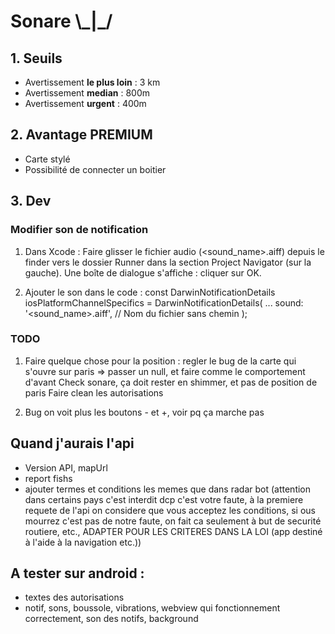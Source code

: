 # Sonare \\\_|\_/

## 1. Seuils

- Avertissement **le plus loin** : 3 km
- Avertissement **median** : 800m
- Avertissement **urgent** : 400m

## 2. Avantage PREMIUM

- Carte stylé
- Possibilité de connecter un boitier

## 3. Dev

### Modifier son de notification

1. Dans Xcode :
Faire glisser le fichier audio (<sound_name>.aiff) depuis le finder vers le dossier Runner dans la section Project Navigator (sur la gauche).
Une boîte de dialogue s'affiche : cliquer sur OK.

2. Ajouter le son dans le code :
const DarwinNotificationDetails iosPlatformChannelSpecifics =
  DarwinNotificationDetails(
  ...
  sound: '<sound_name>.aiff', // Nom du fichier sans chemin
);


### TODO

1. Faire quelque chose pour la position : regler le bug de la carte qui s'ouvre sur paris => passer un null, et faire comme le comportement d'avant
Check sonare, ça doit rester en shimmer, et pas de position de paris
Faire clean les autorisations

2. Bug on voit plus les boutons - et +, voir pq ça marche pas

## Quand j'aurais l'api
- Version API, mapUrl
- report fishs
- ajouter termes et conditions les memes que dans radar bot (attention dans certains pays c'est interdit dcp c'est votre faute, à la premiere requete de l'api on considere que vous acceptez les conditions, si ous mourrez c'est pas de notre faute, on fait ca seulement à but de securité routiere, etc., ADAPTER POUR LES CRITERES DANS LA LOI (app destiné à l'aide à la navigation etc.))


## A tester sur android :
- textes des autorisations
- notif, sons, boussole, vibrations, webview qui fonctionnement correctement, son des notifs, background


